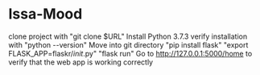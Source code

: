 # Issa-Mood
clone project with "git clone $URL"
Install Python 3.7.3
verify installation with "python --version"
Move into git directory
"pip install flask"
"export FLASK_APP=flaskr/_init_.py"
"flask run"
Go to http://127.0.0.1:5000/home to verify that the web app is working correctly
